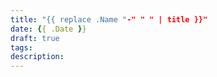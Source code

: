 ```yaml
---
title: "{{ replace .Name "-" " " | title }}"
date: {{ .Date }}
draft: true
tags: 
description:
---
```



